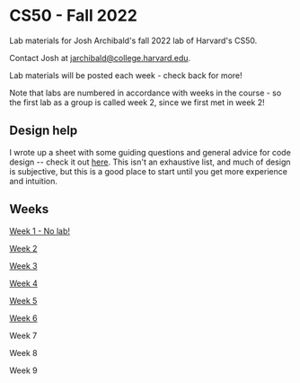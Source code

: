 # CS50 - Fall 2022
Lab materials for Josh Archibald's fall 2022 lab of Harvard's CS50.

Contact Josh at [jarchibald@college.harvard.edu](mailto:jarchibald@college.harvard.edu).

Lab materials will be posted each week - check back for more!

Note that labs are numbered in accordance with weeks in the course - so the first lab as a group is called week 2, since we first met in week 2!


## Design help

I wrote up a sheet with some guiding questions and general advice for code design -- check it out [here](https://drive.google.com/file/d/1ZGa4rA5xN-Fwb0SgTW0JX4m93R4ksHKx/view?usp=sharing). This isn't an exhaustive list, and much of design is subjective, but this is a good place to start until you get more experience and intuition.

## Weeks

[Week 1 - No lab!](week1.md)

[Week 2](week2.md)

[Week 3](week3.md)

[Week 4](week4.md)

[Week 5](week5.md)

[Week 6](week6.md)

Week 7

Week 8

Week 9
